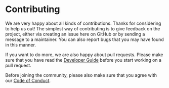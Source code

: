# Contributing

We are very happy about all kinds of contributions. Thanks for considering to
help us out! The simplest way of contributing is to give feedback on the
project, either via creating an issue here on GitHub or by sending a message to
a maintainer. You can also report bugs that you may have found in this manner.

If you want to do more, we are also happy about pull requests. Please make sure
that you have read the [Developer Guide](DEVELOPER.md) before you start working
on a pull request.

Before joining the community, please also make sure that you agree with our
[Code of Conduct](CODE_OF_CONDUCT.md).
